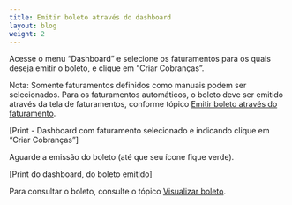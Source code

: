 ```yaml
---
title: Emitir boleto através do dashboard
layout: blog
weight: 2
---
```

Acesse o menu “Dashboard” e selecione os faturamentos para os quais deseja emitir o boleto, e clique em “Criar Cobranças”.

Nota: Somente faturamentos definidos como manuais podem ser selecionados. Para os faturamentos automáticos, o boleto deve ser emitido através da tela de faturamentos, conforme tópico [Emitir boleto através do faturamento](/docs/primeiros-passos/emita-boletos-de-cobrança/emitir-boleto-atraves-do-faturamento/).

\[Print - Dashboard com faturamento selecionado e indicando clique em “Criar Cobranças”]

Aguarde a emissão do boleto (até que seu ícone fique verde).

\[Print do dashboard, do boleto emitido]

Para consultar o boleto, consulte o tópico [Visualizar boleto](/docs/boleto/configure-seus-boletos/visualizar-boleto/).